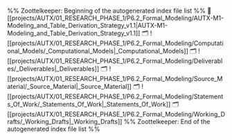 %% Zoottelkeeper: Beginning of the autogenerated index file list  %%
📄 [[projects/AUTX/01_RESEARCH_PHASE_1/P6.2_Formal_Modeling/AUTX-M1-Modeling_and_Table_Derivation_Strategy_v1.1|AUTX-M1-Modeling_and_Table_Derivation_Strategy_v1.1]]
🗂️ ![[projects/AUTX/01_RESEARCH_PHASE_1/P6.2_Formal_Modeling/Computational_Models/_Computational_Models|_Computational_Models]]
🗂️ ![[projects/AUTX/01_RESEARCH_PHASE_1/P6.2_Formal_Modeling/Deliverables/_Deliverables|_Deliverables]]
🗂️ ![[projects/AUTX/01_RESEARCH_PHASE_1/P6.2_Formal_Modeling/Source_Material/_Source_Material|_Source_Material]]
🗂️ ![[projects/AUTX/01_RESEARCH_PHASE_1/P6.2_Formal_Modeling/Statements_Of_Work/_Statements_Of_Work|_Statements_Of_Work]]
🗂️ [[projects/AUTX/01_RESEARCH_PHASE_1/P6.2_Formal_Modeling/Working_Drafts/_Working_Drafts|_Working_Drafts]]
%% Zoottelkeeper: End of the autogenerated index file list  %%
